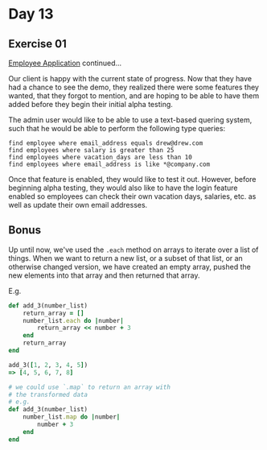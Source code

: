 # Day 13  
  
## Exercise 01  

[Employee Application](https://github.com/compsciacademy/fulltime-program-2021-Q2/tree/main/Week03/Day12#exercise-030) continued...  
  
Our client is happy with the current state of progress. Now that they have had a chance to see the demo, they realized there were some features they wanted, that they forgot to mention, and are hoping to be able to have them added before they begin their initial alpha testing.  
  
The admin user would like to be able to use a text-based quering system, such that he would be able to perform the following type queries:  
  
```
find employee where email_address equals drew@drew.com
find employees where salary is greater than 25
find employees where vacation_days are less than 10
find employees where email_address is like *@company.com
```

Once that feature is enabled, they would like to test it out. However, before beginning alpha testing, they would also like to have the login feature enabled so employees can check their own vacation days, salaries, etc. as well as update their own email addresses. 
  
## Bonus  

Up until now, we've used the `.each` method on arrays to iterate over a list of things. When we want to return a new list, or a subset of that list, or an otherwise changed version, we have created an empty array, pushed the new elements into that array and then returned that array.

E.g.

```ruby
def add_3(number_list)
    return_array = []
    number_list.each do |number|
        return_array << number + 3
    end
    return_array
end

add_3([1, 2, 3, 4, 5])
=> [4, 5, 6, 7, 8]

# we could use `.map` to return an array with
# the transformed data
# e.g.
def add_3(number_list)
    number_list.map do |number|
        number + 3
    end
end
```
